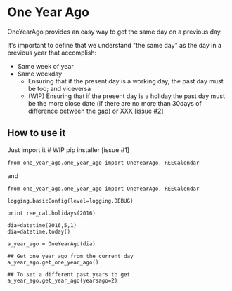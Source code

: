 # One Year Ago

OneYearAgo provides an easy way to get the same day on a previous day.

It's important to define that we understand "the same day" as the day in a previous year that accomplish:
- Same week of year
- Same weekday
  - Ensuring that if the present day is a working day, the past day must be too; and viceversa
  - (WIP) Ensuring that if the present day is a holiday the past day must be the more close date (if there are no more than 30days of difference between the gap) or XXX [issue #2]

## How to use it

Just import it    # WIP pip installer [issue #1]
```
from one_year_ago.one_year_ago import OneYearAgo, REECalendar

``` 

and 
```
from one_year_ago.one_year_ago import OneYearAgo, REECalendar

logging.basicConfig(level=logging.DEBUG)

print ree_cal.holidays(2016)

dia=datetime(2016,5,1)
dia=datetime.today()

a_year_ago = OneYearAgo(dia)

## Get one year ago from the current day
a_year_ago.get_one_year_ago()

## To set a different past years to get
a_year_ago.get_year_ago(yearsago=2)

```
